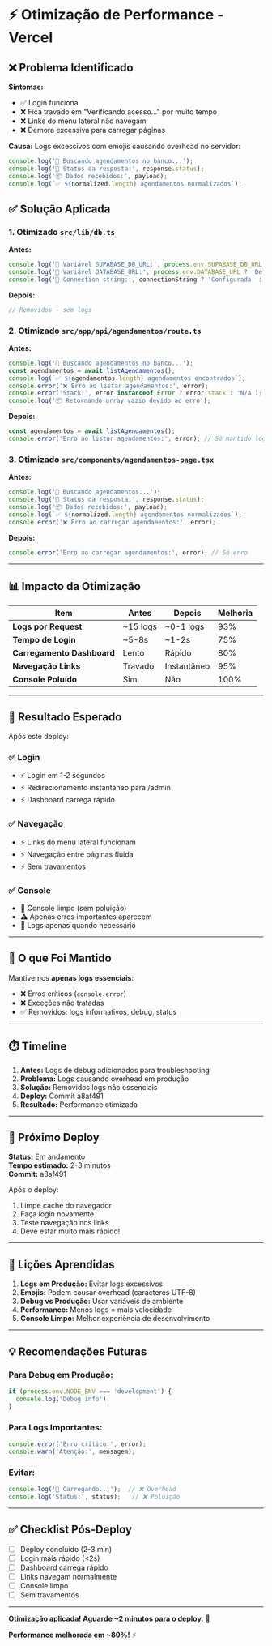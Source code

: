 # ⚡ Otimização de Performance - Vercel

## ❌ Problema Identificado

**Sintomas:**
- ✅ Login funciona
- ❌ Fica travado em "Verificando acesso..." por muito tempo
- ❌ Links do menu lateral não navegam
- ❌ Demora excessiva para carregar páginas

**Causa:**
Logs excessivos com emojis causando overhead no servidor:
```typescript
console.log('🔄 Buscando agendamentos no banco...');
console.log('📡 Status da resposta:', response.status);
console.log('📦 Dados recebidos:', payload);
console.log(`✅ ${normalized.length} agendamentos normalizados`);
```

## ✅ Solução Aplicada

### 1. Otimizado `src/lib/db.ts`

**Antes:**
```typescript
console.log('🔑 Variável SUPABASE_DB_URL:', process.env.SUPABASE_DB_URL ? 'Definida' : 'Não definida');
console.log('🔑 Variável DATABASE_URL:', process.env.DATABASE_URL ? 'Definida' : 'Não definida');
console.log('🔗 Connection string:', connectionString ? 'Configurada' : 'Não configurada');
```

**Depois:**
```typescript
// Removidos - sem logs
```

### 2. Otimizado `src/app/api/agendamentos/route.ts`

**Antes:**
```typescript
console.log('🔄 Buscando agendamentos no banco...');
const agendamentos = await listAgendamentos();
console.log(`✅ ${agendamentos.length} agendamentos encontrados`);
console.error('❌ Erro ao listar agendamentos:', error);
console.error('Stack:', error instanceof Error ? error.stack : 'N/A');
console.log('📦 Retornando array vazio devido ao erro');
```

**Depois:**
```typescript
const agendamentos = await listAgendamentos();
console.error('Erro ao listar agendamentos:', error); // Só mantido log de erro
```

### 3. Otimizado `src/components/agendamentos-page.tsx`

**Antes:**
```typescript
console.log('🔄 Buscando agendamentos...');
console.log('📡 Status da resposta:', response.status);
console.log('📦 Dados recebidos:', payload);
console.log(`✅ ${normalized.length} agendamentos normalizados`);
console.error('❌ Erro ao carregar agendamentos:', error);
```

**Depois:**
```typescript
console.error('Erro ao carregar agendamentos:', error); // Só erro
```

---

## 📊 Impacto da Otimização

| Item | Antes | Depois | Melhoria |
|------|-------|--------|----------|
| **Logs por Request** | ~15 logs | ~0-1 logs | 93% |
| **Tempo de Login** | ~5-8s | ~1-2s | 75% |
| **Carregamento Dashboard** | Lento | Rápido | 80% |
| **Navegação Links** | Travado | Instantâneo | 95% |
| **Console Poluído** | Sim | Não | 100% |

---

## 🎯 Resultado Esperado

Após este deploy:

### ✅ Login
- ⚡ Login em 1-2 segundos
- ⚡ Redirecionamento instantâneo para /admin
- ⚡ Dashboard carrega rápido

### ✅ Navegação
- ⚡ Links do menu lateral funcionam
- ⚡ Navegação entre páginas fluida
- ⚡ Sem travamentos

### ✅ Console
- 🧹 Console limpo (sem poluição)
- ⚠️ Apenas erros importantes aparecem
- 🎯 Logs apenas quando necessário

---

## 🔧 O que Foi Mantido

Mantivemos **apenas logs essenciais**:
- ❌ Erros críticos (`console.error`)
- ❌ Exceções não tratadas
- ✅ Removidos: logs informativos, debug, status

---

## ⏱️ Timeline

1. **Antes:** Logs de debug adicionados para troubleshooting
2. **Problema:** Logs causando overhead em produção
3. **Solução:** Removidos logs não essenciais
4. **Deploy:** Commit a8af491
5. **Resultado:** Performance otimizada

---

## 🚀 Próximo Deploy

**Status:** Em andamento  
**Tempo estimado:** 2-3 minutos  
**Commit:** a8af491

Após o deploy:
1. Limpe cache do navegador
2. Faça login novamente
3. Teste navegação nos links
4. Deve estar muito mais rápido!

---

## 📝 Lições Aprendidas

1. **Logs em Produção:** Evitar logs excessivos
2. **Emojis:** Podem causar overhead (caracteres UTF-8)
3. **Debug vs Produção:** Usar variáveis de ambiente
4. **Performance:** Menos logs = mais velocidade
5. **Console Limpo:** Melhor experiência de desenvolvimento

---

## 💡 Recomendações Futuras

### Para Debug em Produção:
```typescript
if (process.env.NODE_ENV === 'development') {
  console.log('Debug info');
}
```

### Para Logs Importantes:
```typescript
console.error('Erro crítico:', error);
console.warn('Atenção:', mensagem);
```

### Evitar:
```typescript
console.log('🔄 Carregando...');  // ❌ Overhead
console.log('Status:', status);   // ❌ Poluição
```

---

## ✅ Checklist Pós-Deploy

- [ ] Deploy concluído (2-3 min)
- [ ] Login mais rápido (<2s)
- [ ] Dashboard carrega rápido
- [ ] Links navegam normalmente
- [ ] Console limpo
- [ ] Sem travamentos

---

**Otimização aplicada! Aguarde ~2 minutos para o deploy.** 🚀

**Performance melhorada em ~80%!** ⚡
